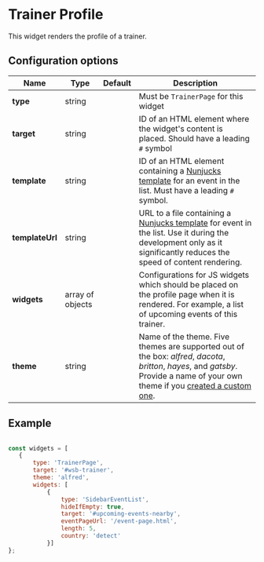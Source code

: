 # Trainer Profile

This widget renders the profile of a trainer.

## Configuration options

| Name | Type | Default | Description |
|------|------|---------|-------------|
| **type** | string | | Must be `TrainerPage` for this widget |
| **target** | string | | ID of an HTML element where the widget's content is placed. Should have a leading `#` symbol |
| **template** | string || ID of an HTML element containing a [Nunjucks template](https://mozilla.github.io/nunjucks/) for an event in the list. Must have a leading `#` symbol. |
| **templateUrl** | string || URL to a file containing a [Nunjucks template](https://mozilla.github.io/nunjucks/) for event in the list. Use it during the development only as it significantly reduces the speed of content rendering. |
| **widgets** | array of objects || Configurations for JS widgets which should be placed on the profile page when it is rendered. For example, a list of upcoming events of this trainer. |
| **theme** | string || Name of the theme. Five themes are supported out of the box: *alfred*, *dacota*, *britton*, *hayes*, and *gatsby*. Provide a name of your own theme if you [created a custom one](../../themes/custom-theme.md). |

## Example

```javascript

const widgets = [
   {
       type: 'TrainerPage',
       target: '#wsb-trainer',
       theme: 'alfred',
       widgets: [
           {
               type: 'SidebarEventList',
               hideIfEmpty: true,
               target: '#upcoming-events-nearby',
               eventPageUrl: '/event-page.html',
               length: 5,
               country: 'detect'
           }]
};
```
